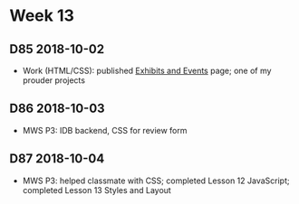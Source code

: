 # Week 13

## D85 2018-10-02

- Work (HTML/CSS): published [Exhibits and Events](https://museums.alaska.gov/asm/exhibits-events.html) page; one of my prouder projects

## D86 2018-10-03

- MWS P3: IDB backend, CSS for review form

## D87 2018-10-04

- MWS P3: helped classmate with CSS; completed Lesson 12 JavaScript; completed Lesson 13 Styles and Layout
